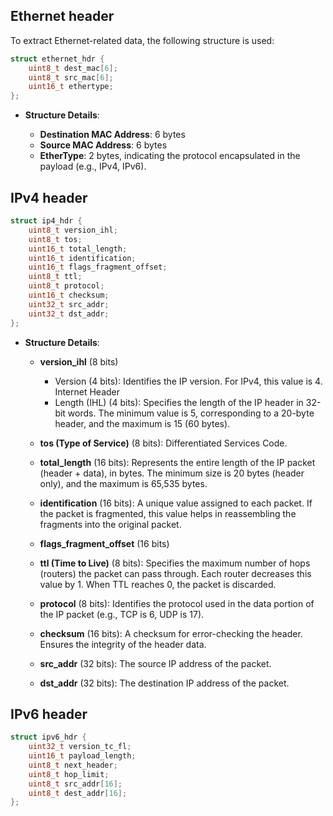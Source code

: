 ## Ethernet header 
To extract Ethernet-related data, the following structure is used:

```c
struct ethernet_hdr {
    uint8_t dest_mac[6];
    uint8_t src_mac[6];
    uint16_t ethertype;
};
```

- **Structure Details**:

    - **Destination MAC Address**: 6 bytes
    - **Source MAC Address**: 6 bytes
    - **EtherType**: 2 bytes, indicating the protocol encapsulated in the payload (e.g., IPv4, IPv6).

## IPv4 header
```c
struct ip4_hdr {
    uint8_t version_ihl;
    uint8_t tos;
    uint16_t total_length;
    uint16_t identification;
    uint16_t flags_fragment_offset;
    uint8_t ttl;
    uint8_t protocol;
    uint16_t checksum;
    uint32_t src_addr;
    uint32_t dst_addr;
};
```

- **Structure Details**:
    - **version_ihl** (8 bits)
        - Version (4 bits): Identifies the IP version. For IPv4, this value is 4.
        Internet Header 
        - Length (IHL) (4 bits): Specifies the length of the IP header in 32-bit words. The minimum value is 5, corresponding to a 20-byte header, and the maximum is 15 (60 bytes).

    - **tos (Type of Service)** (8 bits): Differentiated Services Code.  

    - **total_length** (16 bits): Represents the entire length of the IP packet (header + data), in bytes. The minimum size is 20 bytes (header only), and the maximum is 65,535 bytes.

    - **identification** (16 bits): A unique value assigned to each packet. If the packet is fragmented, this value helps in reassembling the fragments into the original packet.

    - **flags_fragment_offset** (16 bits)
            

    - **ttl (Time to Live)** (8 bits): Specifies the maximum number of hops (routers) the packet can pass through. Each router decreases this value by 1. When TTL reaches 0, the packet is discarded.

    - **protocol** (8 bits): Identifies the protocol used in the data portion of the IP packet (e.g., TCP is 6, UDP is 17).

    - **checksum** (16 bits): A checksum for error-checking the header. Ensures the integrity of the header data.

    - **src_addr** (32 bits): The source IP address of the packet.

    - **dst_addr** (32 bits): The destination IP address of the packet.

## IPv6 header

```c
struct ipv6_hdr {
    uint32_t version_tc_fl;   
    uint16_t payload_length;    
    uint8_t next_header;        
    uint8_t hop_limit;
    uint8_t src_addr[16];       
    uint8_t dest_addr[16];      
};
```